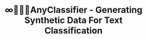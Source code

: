 ---
layout: page
title: ∞🧙🏼‍♂️AnyClassifier - Generating Synthetic Data For Text Classification
description: AnyClassifier is a framework that empowers you to create high-performance classifiers without any labels or data, using minimal code. It's designed to revolutionize the machine learning development process by eliminating the need for extensive data curation and labeling.
img:
importance: 1
category: others
related_publications: true
redirect: https://huggingface.co/blog/kenhktsui/anyclassifier
---